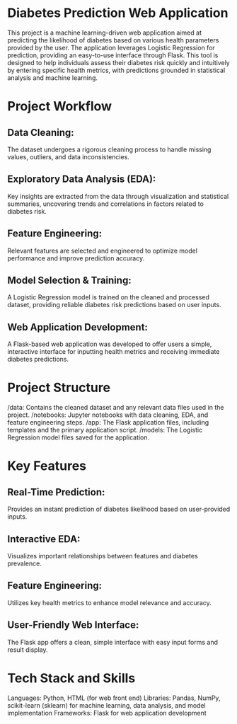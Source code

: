 # Diabetes Prediction Web Application
This project is a machine learning-driven web application aimed at predicting the likelihood of diabetes based on various health parameters provided by the user. The application leverages Logistic Regression for prediction, providing an easy-to-use interface through Flask. This tool is designed to help individuals assess their diabetes risk quickly and intuitively by entering specific health metrics, with predictions grounded in statistical analysis and machine learning.

# Project Workflow
## Data Cleaning: 
The dataset undergoes a rigorous cleaning process to handle missing values, outliers, and data inconsistencies.

## Exploratory Data Analysis (EDA):
Key insights are extracted from the data through visualization and statistical summaries, uncovering trends and correlations in factors related to diabetes risk.

## Feature Engineering:
Relevant features are selected and engineered to optimize model performance and improve prediction accuracy.

## Model Selection & Training:
A Logistic Regression model is trained on the cleaned and processed dataset, providing reliable diabetes risk predictions based on user inputs.
## Web Application Development:
A Flask-based web application was developed to offer users a simple, interactive interface for inputting health metrics and receiving immediate diabetes predictions.
# Project Structure
/data: Contains the cleaned dataset and any relevant data files used in the project.
/notebooks: Jupyter notebooks with data cleaning, EDA, and feature engineering steps.
/app: The Flask application files, including templates and the primary application script.
/models: The Logistic Regression model files saved for the application.
# Key Features
## Real-Time Prediction:
Provides an instant prediction of diabetes likelihood based on user-provided inputs.
## Interactive EDA: 
Visualizes important relationships between features and diabetes prevalence.
## Feature Engineering:
Utilizes key health metrics to enhance model relevance and accuracy.
## User-Friendly Web Interface:
The Flask app offers a clean, simple interface with easy input forms and result display.
# Tech Stack and Skills
Languages: Python, HTML (for web front end)
Libraries: Pandas, NumPy, scikit-learn (sklearn) for machine learning, data analysis, and model implementation
Frameworks: Flask for web application development
